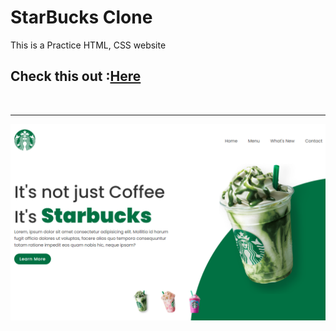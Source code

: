 # StarBucks Clone

This is a Practice HTML, CSS website

## Check this out :[Here]()
<br>
<hr>

<img src="./images/starbucks.png">
